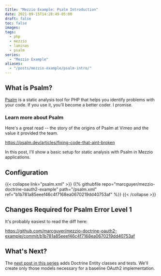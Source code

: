 ```yaml
---
title: "Mezzio Example: Psalm Introduction"
date: 2021-09-15T14:28:49-05:00
draft: false
toc: false
images:
tags:
  - php
  - mezzio
  - laminas
  - psalm
series:
  - "Mezzio Example"
aliases:
  - "/posts/mezzio-example/psalm-intro/"
---
```


## What is Psalm?

[Psalm](https://psalm.dev) is a static analysis tool for PHP that helps you identify problems with your code. If you use it, you'll become a better coder. I promise. 

### Learn more about Psalm

Here's a great read -- the story of the origins of Psalm at Vimeo and the value it provided the team. 

https://psalm.dev/articles/fixing-code-that-aint-broken

In this post, I'll show a basic setup for static analysis with Psalm in Mezzio applications.

## Configuration

{{< collapse link="psalm.xml" >}}
{{% githubfile repo="marcguyer/mezzio-doctrine-oauth2-example" path="/psalm.xml" ref="b1b781a85eeef46c4f7168ea0670219dd40753af" %}}
{{< /collapse >}}

## Changes Required for Psalm Error Level 1

It's probably easiest to read the diff here:

https://github.com/marcguyer/mezzio-doctrine-oauth2-example/commit/b1b781a85eeef46c4f7168ea0670219dd40753af

## What's Next?

The [next post in this series](/posts/mezzio-example/doctrine-entities) adds Doctrine Entity classes and tests. We'll create only those models necessary for a baseline OAuth2 implementation.
